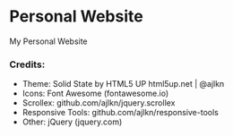 # Personal Website

My Personal Website

### Credits:

- Theme: Solid State by HTML5 UP html5up.net | @ajlkn
- Icons: Font Awesome (fontawesome.io)
- Scrollex:  github.com/ajlkn/jquery.scrollex
- Responsive Tools: github.com/ajlkn/responsive-tools
- Other: jQuery (jquery.com)

